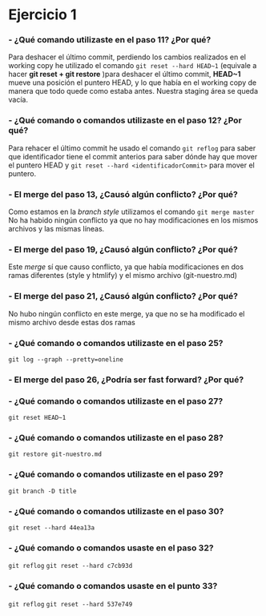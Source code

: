 # Ejercicio 1

### - ¿Qué comando utilizaste en el paso 11? ¿Por qué?
Para deshacer el último commit, perdiendo los cambios realizados en el working copy he utilizado el comando `git reset --hard HEAD~1` (equivale a hacer **git reset + git restore** )para deshacer el último commit, **HEAD~1** mueve una posición el puntero HEAD, y lo que había en el working copy de manera que todo quede como estaba antes. Nuestra staging área se queda vacía. 
### - ¿Qué comando o comandos utilizaste en el paso 12? ¿Por qué?
Para rehacer el último commit he usado el comando `git reflog` para saber que identificador tiene el commit anterios para saber dónde hay que mover el puntero HEAD y `git reset --hard <identificadorCommit>` para mover el puntero. 
### - El merge del paso 13, ¿Causó algún conflicto? ¿Por qué?
Como estamos en la *branch style* utilizamos el comando ` git merge master `
No ha habido ningún conflicto ya que no hay modificaciones en los mismos archivos y las mismas líneas.
### - El merge del paso 19, ¿Causó algún conflicto? ¿Por qué?
Este *merge* sí que causo conflicto, ya que había modificaciones en dos ramas diferentes (style y htmlify) y el mismo archivo (git-nuestro.md)
### - El merge del paso 21, ¿Causó algún conflicto? ¿Por qué?
No hubo ningún conflicto en este merge, ya que no se ha modificado el mismo archivo desde estas dos ramas
### - ¿Qué comando o comandos utilizaste en el paso 25?
`git log --graph --pretty=oneline`
### - El merge del paso 26, ¿Podría ser fast forward? ¿Por qué?

### - ¿Qué comando o comandos utilizaste en el paso 27?
`git reset HEAD~1`
### - ¿Qué comando o comandos utilizaste en el paso 28?
`git restore git-nuestro.md`
### - ¿Qué comando o comandos utilizaste en el paso 29?
`git branch -D title`
### - ¿Qué comando o comandos utilizaste en el paso 30?
`git reset --hard 44ea13a`
### - ¿Qué comando o comandos usaste en el paso 32?
`git reflog`
`git reset --hard c7cb93d`
### - ¿Qué comando o comandos usaste en el punto 33?
`git reflog`
`git reset --hard 537e749`
